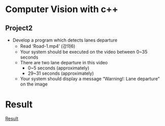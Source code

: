 # Computer Vision with c++

## Project2

- Develop a program which detects lanes departure
    - Read ‘Road-1.mp4’ (강의6)
    - Your system should be executed on the video between 0~35 seconds
    - There are two lane departure in this video
        * 0~5 seconds (approximately)
        * 29~31 seconds (approximately)
    - Your system should display a message “Warning!: Lane departure” on the image

# Result

[Result](https://www.youtube.com/watch?v=hyaTGNWXbw0)